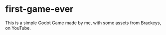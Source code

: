 # first-game-ever
This is a simple Godot Game made by me, with some assets from Brackeys, on YouTube.
